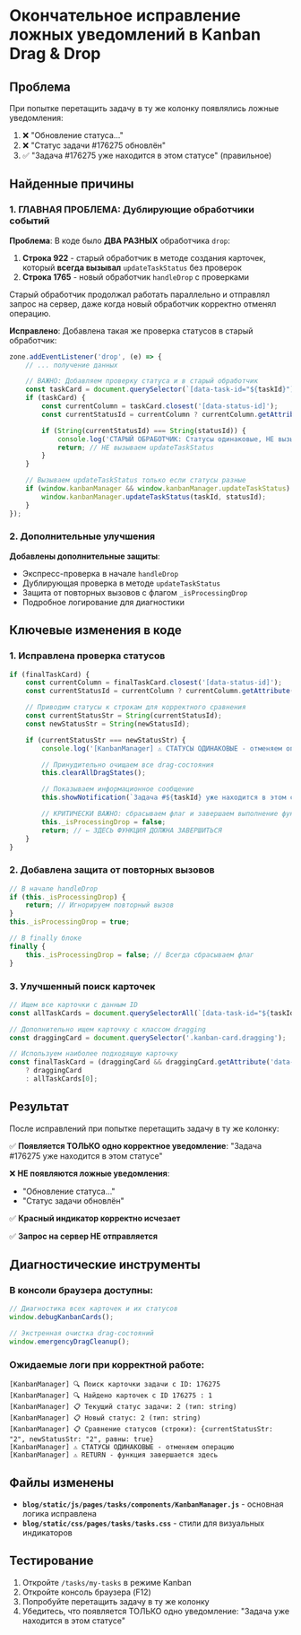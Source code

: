 # Окончательное исправление ложных уведомлений в Kanban Drag & Drop

## Проблема
При попытке перетащить задачу в ту же колонку появлялись ложные уведомления:
1. ❌ "Обновление статуса..."
2. ❌ "Статус задачи #176275 обновлён"
3. ✅ "Задача #176275 уже находится в этом статусе" (правильное)

## Найденные причины

### 1. ГЛАВНАЯ ПРОБЛЕМА: Дублирующие обработчики событий
**Проблема**: В коде было **ДВА РАЗНЫХ** обработчика `drop`:
1. **Строка 922** - старый обработчик в методе создания карточек, который **всегда вызывал** `updateTaskStatus` без проверок
2. **Строка 1765** - новый обработчик `handleDrop` с проверками

Старый обработчик продолжал работать параллельно и отправлял запрос на сервер, даже когда новый обработчик корректно отменял операцию.

**Исправлено**: Добавлена такая же проверка статусов в старый обработчик:
```javascript
zone.addEventListener('drop', (e) => {
    // ... получение данных

    // ВАЖНО: Добавляем проверку статуса и в старый обработчик
    const taskCard = document.querySelector(`[data-task-id="${taskId}"]`);
    if (taskCard) {
        const currentColumn = taskCard.closest('[data-status-id]');
        const currentStatusId = currentColumn ? currentColumn.getAttribute('data-status-id') : null;

        if (String(currentStatusId) === String(statusId)) {
            console.log('СТАРЫЙ ОБРАБОТЧИК: Статусы одинаковые, НЕ вызываем updateTaskStatus');
            return; // НЕ вызываем updateTaskStatus
        }
    }

    // Вызываем updateTaskStatus только если статусы разные
    if (window.kanbanManager && window.kanbanManager.updateTaskStatus) {
        window.kanbanManager.updateTaskStatus(taskId, statusId);
    }
});
```

### 2. Дополнительные улучшения
**Добавлены дополнительные защиты**:
- Экспресс-проверка в начале `handleDrop`
- Дублирующая проверка в методе `updateTaskStatus`
- Защита от повторных вызовов с флагом `_isProcessingDrop`
- Подробное логирование для диагностики

## Ключевые изменения в коде

### 1. Исправлена проверка статусов
```javascript
if (finalTaskCard) {
    const currentColumn = finalTaskCard.closest('[data-status-id]');
    const currentStatusId = currentColumn ? currentColumn.getAttribute('data-status-id') : null;

    // Приводим статусы к строкам для корректного сравнения
    const currentStatusStr = String(currentStatusId);
    const newStatusStr = String(newStatusId);

    if (currentStatusStr === newStatusStr) {
        console.log('[KanbanManager] ⚠️ СТАТУСЫ ОДИНАКОВЫЕ - отменяем операцию');

        // Принудительно очищаем все drag-состояния
        this.clearAllDragStates();

        // Показываем информационное сообщение
        this.showNotification(`Задача #${taskId} уже находится в этом статусе`, 'info');

        // КРИТИЧЕСКИ ВАЖНО: сбрасываем флаг и завершаем выполнение функции
        this._isProcessingDrop = false;
        return; // ← ЗДЕСЬ ФУНКЦИЯ ДОЛЖНА ЗАВЕРШИТЬСЯ
    }
}
```

### 2. Добавлена защита от повторных вызовов
```javascript
// В начале handleDrop
if (this._isProcessingDrop) {
    return; // Игнорируем повторный вызов
}
this._isProcessingDrop = true;

// В finally блоке
finally {
    this._isProcessingDrop = false; // Всегда сбрасываем флаг
}
```

### 3. Улучшенный поиск карточек
```javascript
// Ищем все карточки с данным ID
const allTaskCards = document.querySelectorAll(`[data-task-id="${taskId}"]`);

// Дополнительно ищем карточку с классом dragging
const draggingCard = document.querySelector('.kanban-card.dragging');

// Используем наиболее подходящую карточку
const finalTaskCard = (draggingCard && draggingCard.getAttribute('data-task-id') === taskId)
    ? draggingCard
    : allTaskCards[0];
```

## Результат
После исправлений при попытке перетащить задачу в ту же колонку:

✅ **Появляется ТОЛЬКО одно корректное уведомление**: "Задача #176275 уже находится в этом статусе"

❌ **НЕ появляются ложные уведомления**:
- "Обновление статуса..."
- "Статус задачи обновлён"

✅ **Красный индикатор корректно исчезает**

✅ **Запрос на сервер НЕ отправляется**

## Диагностические инструменты

### В консоли браузера доступны:
```javascript
// Диагностика всех карточек и их статусов
window.debugKanbanCards();

// Экстренная очистка drag-состояний
window.emergencyDragCleanup();
```

### Ожидаемые логи при корректной работе:
```
[KanbanManager] 🔍 Поиск карточки задачи с ID: 176275
[KanbanManager] 🔍 Найдено карточек с ID 176275 : 1
[KanbanManager] 📋 Текущий статус задачи: 2 (тип: string)
[KanbanManager] 📋 Новый статус: 2 (тип: string)
[KanbanManager] 📋 Сравнение статусов (строки): {currentStatusStr: "2", newStatusStr: "2", равны: true}
[KanbanManager] ⚠️ СТАТУСЫ ОДИНАКОВЫЕ - отменяем операцию
[KanbanManager] ⚠️ RETURN - функция завершается здесь
```

## Файлы изменены
- **`blog/static/js/pages/tasks/components/KanbanManager.js`** - основная логика исправлена
- **`blog/static/css/pages/tasks/tasks.css`** - стили для визуальных индикаторов

## Тестирование
1. Откройте `/tasks/my-tasks` в режиме Kanban
2. Откройте консоль браузера (F12)
3. Попробуйте перетащить задачу в ту же колонку
4. Убедитесь, что появляется ТОЛЬКО одно уведомление: "Задача уже находится в этом статусе"
